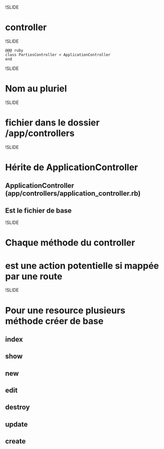 !SLIDE

# controller

!SLIDE

    @@@ ruby
    class PartiesController < ApplicationController
    end

!SLIDE

# Nom au pluriel

!SLIDE

# fichier dans le dossier /app/controllers

!SLIDE

# Hérite de ApplicationController
## ApplicationController (app/controllers/application_controller.rb)
## Est le fichier de base

!SLIDE

# Chaque méthode du controller
# est une action potentielle si mappée par une route

!SLIDE

# Pour une resource plusieurs méthode créer de base
## index
## show
## new
## edit
## destroy
## update
## create

